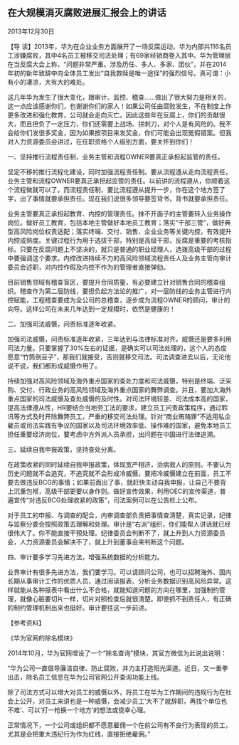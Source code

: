 ## 在大规模消灭腐败进展汇报会上的讲话

2013年12月30日



【导  读】2013年，华为在企业业务方面展开了一场反腐运动，华为内部共116名员工涉嫌腐败，其中4名员工被移交司法处理；有69家经销商卷入其中。华为管理层在当反腐大会上称，“问题非常严重。涉及历任、多人、多家、团伙”，并在2014年初的新年致辞中向全体员工发出“自我救赎是唯一途径”的强烈信号。真可谓：小有小的凄凉，大有大的难处。



这几年华为发生了很大变化，跟审计、监控、稽查……做出了很大努力是相关的，这一点应该感谢你们，也谢谢你们的家人！如果公司任由腐败发生，不在制度上作更多改进和强化教育，公司就会走向灭亡。因此这些年在反腐上，你们的贡献很大，而且担负了一定压力，你们还需要上战场、拼刺刀，对个人是有风险的。我不会给你们发很多奖金，因为如果按项目来发奖金，你们可能会出现冤假错案。但我对人力资源委员会讲过，在任职资格个人级别方面，要关怀到你们！

一、坚持推行流程责任制，业务主管和流程OWNER要真正承担起监管的责任。

坚定不移的推行流程化建设，同时加强流程责任制。要从流程遵从走向流程责任，业务主管和流程OWNER要真正承担起监管的责任。以前讲的流程遵从，你顺着这个流程做就可以了。而流程责任制，要比流程遵从提升一步，你在这个地方签了字，出了事情就要承担责任。现在我们说很多领导要签背书，背书就要承担责任。

业务主管要真正承担起教育、内控的管理责任。抹不开面子的主管要转入业务操作岗位。做好员工教育，包括本地主管做好本地员工教育；落实“干部三管”，做好典型高风险岗位权责适配；落实终端、交付、销售、企业业务等关键内控，有效提升内控成熟度。关键过程行为用于选拔干部，特别是高级干部，反腐是重要的考核指标。只要在反腐问题上不坚决的，就只是普通的职业经理人，选拨高级干部的过程中要强调这个要求。内控改进持续不力的高风险领域流程责任人及业务主管向审计委员会述职，对内控作假及内控不作为的管理者直接弹劾。

目前销售领域有稽查盲区，要提升合同质量，有必要建立针对销售合同的稽查组织。稽查作为第二层防线，要担负起方法论的推广，对一层防线的业务主管进行内控赋能，工程稽查要成为全公司的总稽查，逐步成为流程OWNER的顾问，审计的向导。这样公司在未来几年达到一定规模时，依然是健康的！

二、加强司法威慑，问责标准逐年收紧。

加强司法威慑，问责标准逐年收紧，三年达到与法律标准对齐。威慑还是要多利用司法力量。只要掌握了30%左右的证据，是确实可以司法处理的，这个人的态度愿意“竹筒倒豆子”，那我们就接受，否则就移交司法。司法调查进去以后，无论他说不说，我们都形成威慑作用了。

持续加强对高风险领域及海外重点国家的查处力度和司法威慑，特别是终端、泛采购、交付、行政业务的高风险领域及海外重点国家的舞弊调查。并且，要加大海外重点国家的司法威慑及查处威慑的及时性。对司法环境较差、司法成本高的国家，提高法律遵从性，HR要结合当地劳工法的要求，建立员工问责政策程序，通过聆讯等方式及时开除舞弊员工，严重的移交司法处理。针对“商业贿赂罪”不适用私企雇员或司法实践有争议的国家以及司法环境效率低、操作难的国家，避免本地员工担任重要经济岗位，要考虑中方外派人员承担，出问题在中国进行法律追溯。

三、延续自我申报政策，坚持查处分离。

在政策收紧的同时延续自我申报政策，体现宽严相济，治病救人的原则。不要认为历史问题就不会追究，不追究就不会形成冷威慑，要把冷威慑建立在前面，员工不要去做违反BCG的事情；如果前面出了事，就赶快主动自我申报，让自己不要背上沉重包袱，高级干部更要以身作则。做好宣传效果，利用OEC的宣传渠道，普遍宣传“对违反BCG处理收紧的政策”，司法案例可以在公告栏上公布。

对于员工的申报、与调查的配合，内审调查部负责把事情查清楚，真实记录，纪律与监察分委会按照政策去理解和处理。审计是“右派”组织，你们能帮人讲话就已经很伟大了。你不能直接干预处理。纪律委员会判断不了，就上升到人力资源委员会，人力资源委员会解决不了，就上升到董事会来判断这个问题。

四、审计要多学习先进方法，增强系统数据的分析能力。

业界审计有很多先进方法，我们要学习。可以请顾问公司，也可以招聘海外、国内长期从事审计工作的优质人员，通过阅读报表、分析业务数据识别高风险异常。这样就能从各种报表中看出什么不合格，就能知道问题的方向在哪里，加强制约管理，就像心脏要切片一样，切片对照检查后就很清楚。即使抓不到责任人，有正确的制约管理机制出来也挺好。审计要往这一步前进。



【参考资料】

《华为官网的除名模块》



2014年10月，华为官网增设了一个“除名查询”模块，其官方微信为此说出说明：

“华为公司一直倡导廉洁自律、防止腐败，并力主打造阳光渠道。近日，又一重拳出击，除名员工信息在华为公司官网公开查询功能上线。

除了司法方式可以增大对员工的威慑以外，将员工在华为工作期间的违规行为在社会上公开，对员工来讲也是一种威慑，会减少员工‘大不了就辞职，再找个单位也不难’、可以‘打一枪换一个地方’的想法或侥幸心理。

正常情况下，一个公司或组织都不愿意雇佣一个在前公司有不良行为表现的员工，尤其是会把重大违纪行为作为红线，直接拒绝雇佣。”
